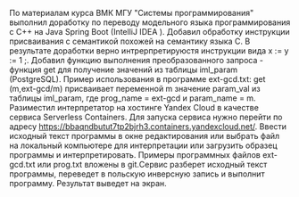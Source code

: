По материалам курса ВМК МГУ "Системы программирования" выполнил доработку по переводу модельного языка программирования с С++ на Java Spring Boot (IntelliJ IDEA ). Добавил обработку инструкции присваивания с семантикой похожей на семантику языка C. В результате доработки верно интрерпретируюстя инструкции вида x := y := 1 ;. Добавил функцию выполнения преобразованного запроса - функция get для получение значений из таблицы iml_param (PostgreSQL). Пример использования в программе ext-gcd.txt: get (m,ext-gcd/m) присваивает переменной m значение param_val из таблицы iml_param, где prog_name = ext-gcd и param_name = m. Разиместил интерпретатор на хостинге Yandex Cloud в качестве сервиса Serverless Containers. 
Для запуска сервиса нужно перейти по адресу https://bbaqndbutut7tp2bjrh3.containers.yandexcloud.net/. Ввести исходный текст программы в окне редактирования или выбрать файл на локальный компьютере для интерпретации или загрузить образец программы и интерпретировать. Примеры программных файлов ext-gcd.txt или prog.txt вложены в git.Сервис разберет исходный текст программы, переведет в польскую инверсную запись и выполнит программу. Результат выведет на экран.
